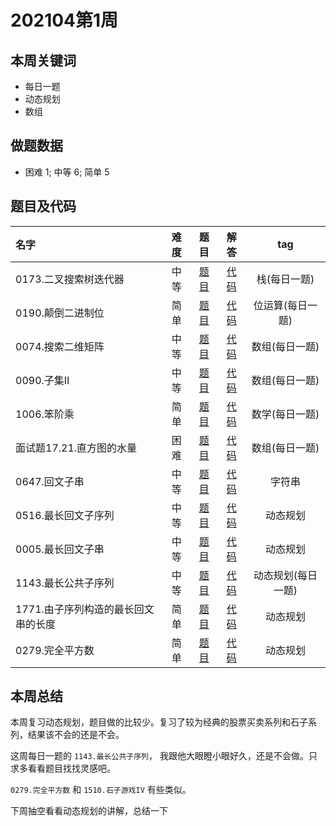 <!--
 * @Description: 
 * @Autor: Au3C2
 * @Date: 2021-01-11 14:55:49
 * @LastEditors: Au3C2
 * @LastEditTime: 2021-05-21 11:05:10
-->
# 202104第1周
## 本周关键词

* 每日一题
* 动态规划
* 数组

## 做题数据

* 困难 1; 中等 6; 简单 5

## 题目及代码

|名字|难度|题目|解答|tag|
|:-|:-:|:-:|:-:|:-:|
|0173.二叉搜索树迭代器|中等|[题目](https://leetcode-cn.com/problems/binary-search-tree-iterator/)|[代码](../Code/202104第1周/0173.二叉搜索树迭代器.md)|栈(每日一题)
|0190.颠倒二进制位|简单|[题目](https://leetcode-cn.com/problems/reverse-bits/)|[代码](../Code/202104第1周/0190.颠倒二进制位.md)|位运算(每日一题)
|0074.搜索二维矩阵|中等|[题目](https://leetcode-cn.com/problems/search-a-2d-matrix/)|[代码](../Code/202104第1周/0074.搜索二维矩阵.md)|数组(每日一题)
|0090.子集II|中等|[题目](https://leetcode-cn.com/problems/subsets-ii/)|[代码](../Code/202104第1周/0090.子集II.md)|数组(每日一题)
|1006.笨阶乘|简单|[题目](https://leetcode-cn.com/problems/clumsy-factorial/)|[代码](../Code/202104第1周/1006.笨阶乘.md)|数学(每日一题)
|面试题17.21.直方图的水量|困难|[题目](https://leetcode-cn.com/problems/volume-of-histogram-lcci/)|[代码](../Code/202104第1周/面试题17.21.直方图的水量.md)|数组(每日一题)
|0647.回文子串|中等|[题目](https://leetcode-cn.com/problems/palindromic-substrings/)|[代码](../Code/202104第1周/0647.回文子串.md)|字符串
|0516.最长回文子序列|中等|[题目](https://leetcode-cn.com/problems/longest-palindromic-subsequence/)|[代码](../Code/202104第1周/0516.最长回文子序列.md)|动态规划
|0005.最长回文子串|中等|[题目](https://leetcode-cn.com/problems/longest-palindromic-substring/)|[代码](../Code/202104第1周/0005.最长回文子串.md)|动态规划
|1143.最长公共子序列|中等|[题目](https://leetcode-cn.com/problems/longest-common-subsequence/)|[代码](../Code/202104第1周/1143.最长公共子序列.md)|动态规划(每日一题)
|1771.由子序列构造的最长回文串的长度|简单|[题目](https://leetcode-cn.com/problems/maximize-palindrome-length-from-subsequences/)|[代码](../Code/202104第1周/1771.由子序列构造的最长回文串的长度.md)|动态规划
|0279.完全平方数|简单|[题目](https://leetcode-cn.com/problems/perfect-squares/)|[代码](../Code/202104第1周/0279.完全平方数.md)|动态规划


## 本周总结

本周复习动态规划，题目做的比较少。复习了较为经典的股票买卖系列和石子系列，结果该不会的还是不会。

这周每日一题的 `1143.最长公共子序列`， 我跟他大眼瞪小眼好久，还是不会做。只求多看看题目找找灵感吧。

`0279.完全平方数` 和 `1510.石子游戏IV` 有些类似。

下周抽空看看动态规划的讲解，总结一下